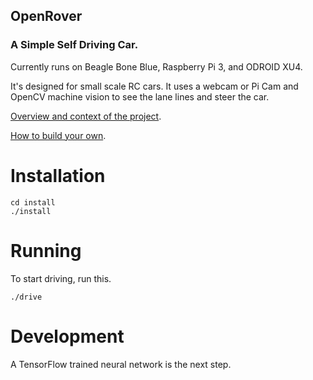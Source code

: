 ## OpenRover
### A Simple Self Driving Car.

Currently runs on Beagle Bone Blue, Raspberry Pi 3, and ODROID XU4.

It's designed for small scale RC cars. It uses a webcam or Pi Cam and OpenCV machine vision to see the lane lines and steer the car. 

[Overview and context of the project](https://medium.com/australian-robotics-society/self-racing-cars-down-under-d6223af4fad0).

[How to build your own](https://medium.com/australian-robotics-society/build-your-own-self-racing-car-4204b30dc4d0).

# Installation

```
cd install
./install
```

# Running
To start driving, run this.

```
./drive
```

# Development
A TensorFlow trained neural network is the next step.

